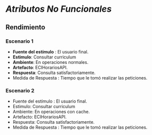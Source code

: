 # ***Atributos No Funcionales*** 

## Rendimiento 
### Escenario 1 
* **Fuente del estímulo** : El usuario final. 
* **Estimulo**: Consultar curriculum 
* **Ambiente**: En operaciones normales. 
* **Artefacto**: ECIHorariosAPI.
* **Respuesta**: Consulta satisfactoriamente.
* Medida de Respuesta : Tiempo que le tomó realizar las peticiones.  

### Escenario 2
* Fuente del estímulo : El usuario final. 
* Estimulo: Consultar curriculum 
* Ambiente: En operaciones con cache. 
* Artefacto: ECIHorariosAPI.
* Respuesta: Consulta satisfactoriamente.
* Medida de Respuesta : Tiempo que le tomó realizar las peticiones.
